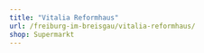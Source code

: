 ```yaml
---
title: "Vitalia Reformhaus"
url: /freiburg-im-breisgau/vitalia-reformhaus/
shop: Supermarkt
---
```

